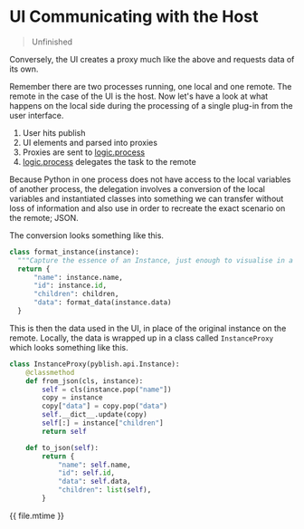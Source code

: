 # UI Communicating with the Host

> Unfinished

Conversely, the UI creates a proxy much like the above and requests data of its own.

Remember there are two processes running, one local and one remote. The remote in the case of the UI is the host. Now let's have a look at what happens on the local side during the processing of a single plug-in from the user interface.

1. User hits publish
2. UI elements and parsed into proxies
3. Proxies are sent to [logic.process][]
4. [logic.process][] delegates the task to the remote

Because Python in one process does not have access to the local variables of another process, the delegation involves a conversion of the local variables and instantiated classes into something we can transfer without loss of information and also use in order to recreate the exact scenario on the remote; JSON.

The conversion looks something like this.

```python
class format_instance(instance):
  """Capture the essence of an Instance, just enough to visualise in a UI"""
  return {
      "name": instance.name,
      "id": instance.id,
      "children": children,
      "data": format_data(instance.data)
  }
```

This is then the data used in the UI, in place of the original instance on the remote. Locally, the data is wrapped up in a class called `InstanceProxy` which looks something like this.

```python
class InstanceProxy(pyblish.api.Instance):
    @classmethod
    def from_json(cls, instance):
        self = cls(instance.pop("name"])
        copy = instance
        copy["data"] = copy.pop("data")
        self.__dict__.update(copy)
        self[:] = instance["children"]
        return self

    def to_json(self):
        return {
            "name": self.name,
            "id": self.id,
            "data": self.data,
            "children": list(self),
        }
```

<div class="modified-date">{{ file.mtime }}</div>

[logic.process]: https://github.com/pyblish/pyblish/blob/master/pyblish/logic.py
[plugin.process]: https://github.com/pyblish/pyblish/blob/master/pyblish/plugin.py